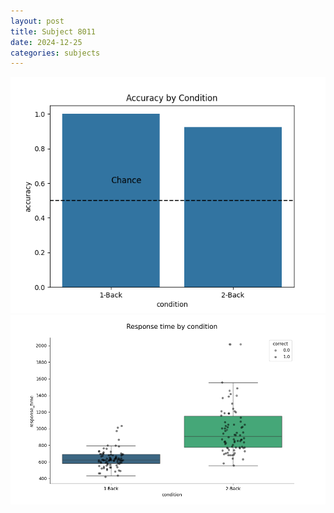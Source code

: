 ```yaml
---
layout: post
title: Subject 8011
date: 2024-12-25
categories: subjects
---
```


![](data/8011/run-14/8011_ATS_acc.png)
![](data/8011/run-14/8011_ATS_rt.png)
